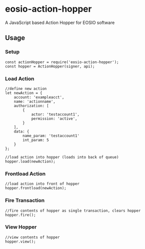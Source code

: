 # eosio-action-hopper
A JavaScript based Action Hopper for EOSIO software

## Usage

### Setup

    const actionHopper = require('eosio-action-hopper');
    const hopper = ActionHopper(signer, api);

### Load Action

    //define new action
    let newAction = {
        account: 'exampleacct',
        name: 'actionname',
        authorization: [
            {
                actor: 'testaccount1',
                permission: 'active',
            }
        ],
        data: {
            name_param: 'testaccount1'
            int_param: 5
        }
    };

    //load action into hopper (loads into back of queue)
    hopper.load(newAction);

### Frontload Action

    //load action into front of hopper
    hopper.frontload(newAction);

### Fire Transaction

    //fire contents of hopper as single transaction, clears hopper
    hopper.fire();

### View Hopper

    //view contents of hopper
    hopper.view();
